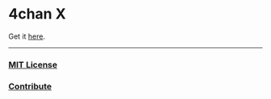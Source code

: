 # 4chan X

Get it [here](https://4chan-x.just-believe.in/).

***

### [MIT License](/LICENSE)
### [Contribute](/CONTRIBUTING.md)
